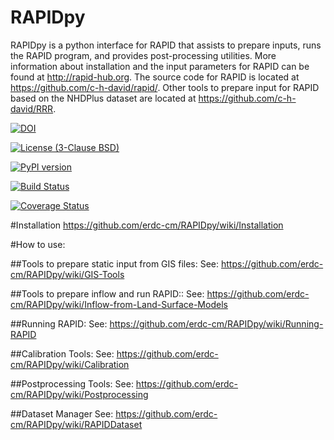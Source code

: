 # RAPIDpy

RAPIDpy is a python interface for RAPID that assists to prepare inputs, runs the RAPID program, and provides post-processing utilities.
More information about installation and the input parameters for RAPID can be found at http://rapid-hub.org.
The source code for RAPID is located at https://github.com/c-h-david/rapid/. Other tools to prepare input for RAPID based on the NHDPlus dataset are located at https://github.com/c-h-david/RRR.

[![DOI](https://zenodo.org/badge/19918/erdc-cm/RAPIDpy.svg)](https://zenodo.org/badge/latestdoi/19918/erdc-cm/RAPIDpy)

[![License (3-Clause BSD)](https://img.shields.io/badge/license-BSD%203--Clause-yellow.svg)](https://github.com/erdc-cm/RAPIDpy/blob/master/LICENSE)

[![PyPI version](https://badge.fury.io/py/RAPIDpy.svg)](https://badge.fury.io/py/RAPIDpy)

[![Build Status](https://travis-ci.org/erdc-cm/RAPIDpy.svg?branch=master)](https://travis-ci.org/erdc-cm/RAPIDpy)

[![Coverage Status](https://coveralls.io/repos/github/erdc-cm/RAPIDpy/badge.svg?branch=master)](https://coveralls.io/github/erdc-cm/RAPIDpy?branch=master)


#Installation
https://github.com/erdc-cm/RAPIDpy/wiki/Installation

#How to use:

##Tools to prepare static input from GIS files:
See: https://github.com/erdc-cm/RAPIDpy/wiki/GIS-Tools

##Tools to prepare inflow and run RAPID::
See: https://github.com/erdc-cm/RAPIDpy/wiki/Inflow-from-Land-Surface-Models

##Running RAPID:
See: https://github.com/erdc-cm/RAPIDpy/wiki/Running-RAPID

##Calibration Tools:
See: https://github.com/erdc-cm/RAPIDpy/wiki/Calibration
												
##Postprocessing Tools:
See: https://github.com/erdc-cm/RAPIDpy/wiki/Postprocessing

##Dataset Manager
See: https://github.com/erdc-cm/RAPIDpy/wiki/RAPIDDataset
